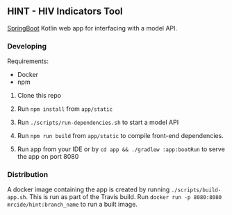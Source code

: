 ## HINT - HIV Indicators Tool
[SpringBoot](https://spring.io/projects/spring-boot) Kotlin web app for interfacing with a model API.

### Developing
Requirements:
* Docker
* npm

1. Clone this repo
1. Run `npm install` from `app/static`
1. Run `./scripts/run-dependencies.sh` to start a model API
1. Run `npm run build` from `app/static` to compile front-end dependencies.

1. Run app from your IDE or by `cd app && ./gradlew :app:bootRun` to serve the app on port 8080

### Distribution
A docker image containing the app is created by running `./scripts/build-app.sh`. This is run as part of 
the Travis build. 
Run `docker run -p 8080:8080 mrcide/hint:branch_name` to run a built image.

